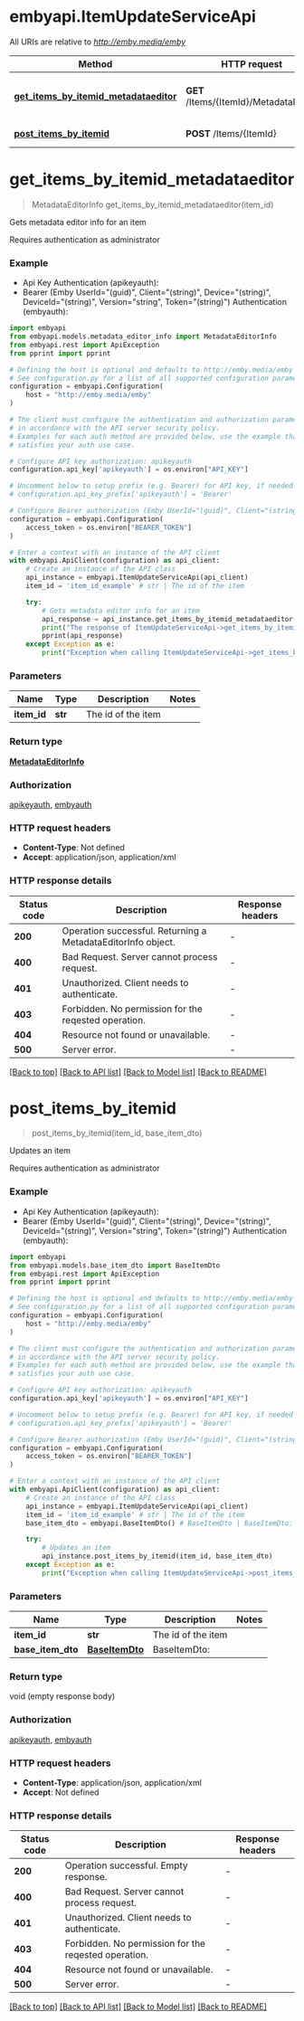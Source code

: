 # embyapi.ItemUpdateServiceApi

All URIs are relative to *http://emby.media/emby*

Method | HTTP request | Description
------------- | ------------- | -------------
[**get_items_by_itemid_metadataeditor**](ItemUpdateServiceApi.md#get_items_by_itemid_metadataeditor) | **GET** /Items/{ItemId}/MetadataEditor | Gets metadata editor info for an item
[**post_items_by_itemid**](ItemUpdateServiceApi.md#post_items_by_itemid) | **POST** /Items/{ItemId} | Updates an item


# **get_items_by_itemid_metadataeditor**
> MetadataEditorInfo get_items_by_itemid_metadataeditor(item_id)

Gets metadata editor info for an item

Requires authentication as administrator

### Example

* Api Key Authentication (apikeyauth):
* Bearer (Emby UserId="(guid)", Client="(string)", Device="(string)", DeviceId="(string)", Version="string", Token="(string)") Authentication (embyauth):

```python
import embyapi
from embyapi.models.metadata_editor_info import MetadataEditorInfo
from embyapi.rest import ApiException
from pprint import pprint

# Defining the host is optional and defaults to http://emby.media/emby
# See configuration.py for a list of all supported configuration parameters.
configuration = embyapi.Configuration(
    host = "http://emby.media/emby"
)

# The client must configure the authentication and authorization parameters
# in accordance with the API server security policy.
# Examples for each auth method are provided below, use the example that
# satisfies your auth use case.

# Configure API key authorization: apikeyauth
configuration.api_key['apikeyauth'] = os.environ["API_KEY"]

# Uncomment below to setup prefix (e.g. Bearer) for API key, if needed
# configuration.api_key_prefix['apikeyauth'] = 'Bearer'

# Configure Bearer authorization (Emby UserId="(guid)", Client="(string)", Device="(string)", DeviceId="(string)", Version="string", Token="(string)"): embyauth
configuration = embyapi.Configuration(
    access_token = os.environ["BEARER_TOKEN"]
)

# Enter a context with an instance of the API client
with embyapi.ApiClient(configuration) as api_client:
    # Create an instance of the API class
    api_instance = embyapi.ItemUpdateServiceApi(api_client)
    item_id = 'item_id_example' # str | The id of the item

    try:
        # Gets metadata editor info for an item
        api_response = api_instance.get_items_by_itemid_metadataeditor(item_id)
        print("The response of ItemUpdateServiceApi->get_items_by_itemid_metadataeditor:\n")
        pprint(api_response)
    except Exception as e:
        print("Exception when calling ItemUpdateServiceApi->get_items_by_itemid_metadataeditor: %s\n" % e)
```



### Parameters


Name | Type | Description  | Notes
------------- | ------------- | ------------- | -------------
 **item_id** | **str**| The id of the item | 

### Return type

[**MetadataEditorInfo**](MetadataEditorInfo.md)

### Authorization

[apikeyauth](../README.md#apikeyauth), [embyauth](../README.md#embyauth)

### HTTP request headers

 - **Content-Type**: Not defined
 - **Accept**: application/json, application/xml

### HTTP response details

| Status code | Description | Response headers |
|-------------|-------------|------------------|
**200** | Operation successful. Returning a MetadataEditorInfo object. |  -  |
**400** | Bad Request. Server cannot process request. |  -  |
**401** | Unauthorized. Client needs to authenticate. |  -  |
**403** | Forbidden. No permission for the reqested operation. |  -  |
**404** | Resource not found or unavailable. |  -  |
**500** | Server error. |  -  |

[[Back to top]](#) [[Back to API list]](../README.md#documentation-for-api-endpoints) [[Back to Model list]](../README.md#documentation-for-models) [[Back to README]](../README.md)

# **post_items_by_itemid**
> post_items_by_itemid(item_id, base_item_dto)

Updates an item

Requires authentication as administrator

### Example

* Api Key Authentication (apikeyauth):
* Bearer (Emby UserId="(guid)", Client="(string)", Device="(string)", DeviceId="(string)", Version="string", Token="(string)") Authentication (embyauth):

```python
import embyapi
from embyapi.models.base_item_dto import BaseItemDto
from embyapi.rest import ApiException
from pprint import pprint

# Defining the host is optional and defaults to http://emby.media/emby
# See configuration.py for a list of all supported configuration parameters.
configuration = embyapi.Configuration(
    host = "http://emby.media/emby"
)

# The client must configure the authentication and authorization parameters
# in accordance with the API server security policy.
# Examples for each auth method are provided below, use the example that
# satisfies your auth use case.

# Configure API key authorization: apikeyauth
configuration.api_key['apikeyauth'] = os.environ["API_KEY"]

# Uncomment below to setup prefix (e.g. Bearer) for API key, if needed
# configuration.api_key_prefix['apikeyauth'] = 'Bearer'

# Configure Bearer authorization (Emby UserId="(guid)", Client="(string)", Device="(string)", DeviceId="(string)", Version="string", Token="(string)"): embyauth
configuration = embyapi.Configuration(
    access_token = os.environ["BEARER_TOKEN"]
)

# Enter a context with an instance of the API client
with embyapi.ApiClient(configuration) as api_client:
    # Create an instance of the API class
    api_instance = embyapi.ItemUpdateServiceApi(api_client)
    item_id = 'item_id_example' # str | The id of the item
    base_item_dto = embyapi.BaseItemDto() # BaseItemDto | BaseItemDto: 

    try:
        # Updates an item
        api_instance.post_items_by_itemid(item_id, base_item_dto)
    except Exception as e:
        print("Exception when calling ItemUpdateServiceApi->post_items_by_itemid: %s\n" % e)
```



### Parameters


Name | Type | Description  | Notes
------------- | ------------- | ------------- | -------------
 **item_id** | **str**| The id of the item | 
 **base_item_dto** | [**BaseItemDto**](BaseItemDto.md)| BaseItemDto:  | 

### Return type

void (empty response body)

### Authorization

[apikeyauth](../README.md#apikeyauth), [embyauth](../README.md#embyauth)

### HTTP request headers

 - **Content-Type**: application/json, application/xml
 - **Accept**: Not defined

### HTTP response details

| Status code | Description | Response headers |
|-------------|-------------|------------------|
**200** | Operation successful. Empty response. |  -  |
**400** | Bad Request. Server cannot process request. |  -  |
**401** | Unauthorized. Client needs to authenticate. |  -  |
**403** | Forbidden. No permission for the reqested operation. |  -  |
**404** | Resource not found or unavailable. |  -  |
**500** | Server error. |  -  |

[[Back to top]](#) [[Back to API list]](../README.md#documentation-for-api-endpoints) [[Back to Model list]](../README.md#documentation-for-models) [[Back to README]](../README.md)

